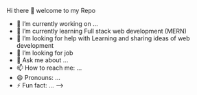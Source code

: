 
Hi there 👋 welcome to my Repo

- 🔭 I’m currently working on ...
- 🌱 I’m currently learning Full stack web development (MERN)
- 👯 I’m looking for help with Learning and sharing ideas of web development
- 🤔 I’m looking for job
- 💬 Ask me about ...
- 📫 How to reach me: ...
- 😄 Pronouns: ...
- ⚡ Fun fact: ...
-->
